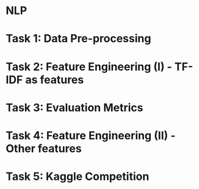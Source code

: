 # NLP

# Task 1: Data Pre-processing 
# Task 2: Feature Engineering (I) - TF-IDF as features
# Task 3: Evaluation Metrics
# Task 4: Feature Engineering (II) - Other features
# Task 5: Kaggle Competition
